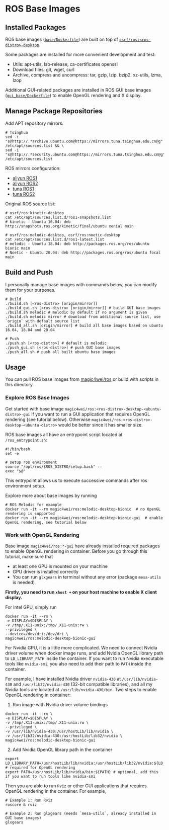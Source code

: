 # ROS Base Images

## Installed Packages

ROS base images ([`base/Dockerfile`](base/Dockerfile)) are built on top of [`osrf/ros:<ros-distro>-desktop`](https://hub.docker.com/r/osrf/ros).

Some packages are installed for more convenient development and test:
- Utils: apt-utils, lsb-release, ca-certificates openssl
- Download files: git, wget, curl
- Archive, compress and uncompress: tar, gzip, lzip. bzip2. xz-utils, lzma, lzop

Additional GUI-related packages are installed in ROS GUI base images ([`gui_base/Dockerfile`](gui_base/Dockerfile)) to enable OpenGL rendering and X display.

## Manage Package Repositories

Add APT repository mirrors:
```shell
# Tsinghua
sed -i "s@http://.*archive.ubuntu.com@https://mirrors.tuna.tsinghua.edu.cn@g" /etc/apt/sources.list && \
sed -i "s@http://.*security.ubuntu.com@https://mirrors.tuna.tsinghua.edu.cn@g" /etc/apt/sources.list
```

ROS mirrors configuration:
- [aliyun ROS1](https://developer.aliyun.com/mirror/ros)
- [aliyun ROS2](https://developer.aliyun.com/mirror/ros2)
- [tuna ROS1](https://mirrors.tuna.tsinghua.edu.cn/help/ros/)
- [tuna ROS2](https://mirrors.tuna.tsinghua.edu.cn/help/ros2/)

Original ROS source list:
```shell
# osrf/ros:kinetic-desktop
cat /etc/apt/sources.list.d/ros1-snapshots.list
# kinetic - Ubuntu 16.04: deb http://snapshots.ros.org/kinetic/final/ubuntu xenial main

# osrf/ros:melodic-desktop, osrf/ros:noetic-desktop
cat /etc/apt/sources.list.d/ros1-latest.list
# melodic - Ubuntu 18.04: deb http://packages.ros.org/ros/ubuntu bionic main
# Noetic - Ubuntu 20.04: deb http://packages.ros.org/ros/ubuntu focal main
```

## Build and Push

I personally manage base images with commands below, you can modify them for your purposes.

```shell
# Build
./build.sh [<ros-distro> [origin/mirror]]
./build_gui.sh [<ros-distro> [origin/mirror]] # build GUI base images
./build.sh melodic # melodic by default if no argument is given
./build.sh melodic mirror # download from additional source list, use `origin` with default source list
./build_all.sh [origin/mirror] # build all base images based on ubuntu 16.04, 18.04 and 20.04

# Push
./push.sh [<ros-distro>] # default is melodic
./push_gui.sh [<ros-distro>] # push GUI base images
./push_all.sh # push all built ubuntu base images
```

## Usage

You can pull ROS base images from [magic4wei/ros](https://hub.docker.com/r/magic4wei/ros) or build with scripts in this directory.

### Explore ROS Base Images

Get started with base image `magic4wei/ros:<ros-distro>-desktop-<ubuntu-distro>-gui` If you want to run a GUI application that requires OpenGL rendering (see tutorial below). Otherwise `magic4wei/ros:<ros-distro>-desktop-<ubuntu-distro>` would be better since it has smaller size.

ROS base images all have an entrypoint script located at `/ros_entrypoint.sh`:

```shell
#!/bin/bash
set -e

# setup ros environment
source "/opt/ros/$ROS_DISTRO/setup.bash" --
exec "$@"
```

This entrypoint allows us to execute successive commands after ros environment setup.

Explore more about base images by running

```shell
# ROS Melodic for example
docker run -it --rm magic4wei/ros:melodic-desktop-bionic  # no OpenGL rendering is supported
docker run -it --rm magic4wei/ros:melodic-desktop-bionic-gui  # enable OpenGL rendering, see tutorial below
```

### Work with OpenGL Rendering

Base image `magic4wei/ros:*-gui` have already installed required packages to enable OpenGL rendering in container. Before you go through this tutorial, make sure that
- at least one GPU is mounted on your machine
- GPU driver is installed correctly
- You can run `glxgears` in terminal without any error (package `mesa-utils` is needed)

**Firstly, you need to run `xhost +` on your host machine to enable X client display.**

For Intel GPU, simply run

```shell
docker run -it --rm \
-e DISPLAY=$DISPLAY \
-v /tmp/.X11-unix:/tmp/.X11-unix:rw \
--privileged \
--device=/dev/dri:/dev/dri \
magic4wei/ros:melodic-desktop-bionic-gui
```

For Nvidia GPU, it is a little more complicated. We need to connect Nvidia driver volume when docker image runs, and add Nvidia OpenGL library path to `LD_LIBRARY_PATH` inside the container. If you want to run Nvidia executable tools like `nvidia-smi`, you also need to add their path to `PATH` inside the container.

For example, I have installed Nvidia driver `nvidia-430` at `/usr/lib/nvidia-430` and `/usr/lib32/nvidia-430` (32-bit compatible libraries), and all my Nvidia tools are located at `/usr/lib/nvidia-430/bin`. Two steps to enable OpenGL rendering in container:

1. Run image with Nvidia driver volume bindings
```shell
docker run -it --rm \
-e DISPLAY=$DISPLAY \
-v /tmp/.X11-unix:/tmp/.X11-unix:rw \
--privileged \
-v /usr/lib/nvidia-430:/usr/hostLib/lib/nvidia \
-v /usr/lib32/nvidia-430:/usr/hostLib/lib32/nvidia \
magic4wei/ros:melodic-desktop-bionic-gui
```
2. Add Nvidia OpenGL library path in the container
```shell
export LD_LIBRARY_PATH=/usr/hostLib/lib/nvidia:/usr/hostLib/lib32/nvidia:${LD_LIBRARY_PATH} # required for OpenGL rendering
export PATH=/usr/hostLib/lib/nvidia/bin:${PATH} # optional, add this if you want to run tools like nvidia-smi
```

Then you are able to run `Rviz` or other GUI applications that requires OpenGL rendering in the container. For example,

```shell
# Example 1: Run Rviz
roscore & rviz

# Example 2: Run glxgears (needs `mesa-utils`, already installed in GUI base images)
glxgears
```
